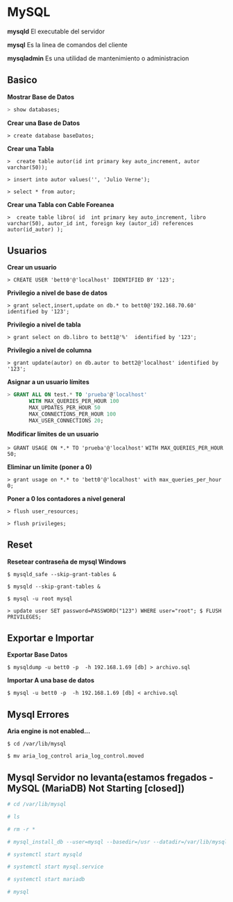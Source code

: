 # MySQL


__mysqld__ 	El executable del servidor

__mysql__	Es la linea de comandos del cliente

__mysqladmin__	Es una utilidad de mantenimiento o administracion



## Basico

__Mostrar Base de Datos__

```sql
> show databases;
```

__Crear una Base de Datos__

```> create database baseDatos;```

__Crear una Tabla__

```>  create table autor(id int primary key auto_increment, autor varchar(50));```

```> insert into autor values('', 'Julio Verne');```

```> select * from autor;```

__Crear una Tabla con Cable Foreanea__

```>  create table libro( id  int primary key auto_increment, libro varchar(50), autor_id int, foreign key (autor_id) references autor(id_autor) );```



## Usuarios

__Crear un usuario__

```> CREATE USER 'bett0'@'localhost' IDENTIFIED BY '123';```


__Privilegio a nivel de base de datos__

```> grant select,insert,update on db.* to bett0@'192.168.70.60' identified by '123';```

__Privilegio a nivel de tabla__

```> grant select on db.libro to bett1@'%'  identified by '123';```

__Privilegio a nivel de columna__

```> grant update(autor) on db.autor to bett2@'localhost' identified by '123';```



__Asignar a un usuario límites__

```sql
> GRANT ALL ON test.* TO 'prueba'@'localhost'
       WITH MAX_QUERIES_PER_HOUR 100
       MAX_UPDATES_PER_HOUR 50
       MAX_CONNECTIONS_PER_HOUR 100
       MAX_USER_CONNECTIONS 20;
```

__Modificar límites de un usuario__

```> GRANT USAGE ON *.* TO 'prueba'@'localhost'```
      ```WITH MAX_QUERIES_PER_HOUR 50;```


__Eliminar un límite (poner a 0)__

```> grant usage on *.* to 'bett0'@'localhost' with max_queries_per_hour 0;```

__Poner a 0 los contadores a nivel general__

```> flush user_resources;```

```> flush privileges;```



## Reset 

__Resetear contraseña de mysql Windows__

```$ mysqld_safe --skip-grant-tables &```

```$ mysqld --skip-grant-tables &```

```$ mysql -u root mysql```

```> update user SET password=PASSWORD("123") WHERE user="root"; $ FLUSH PRIVILEGES;```



## Exportar e Importar

__Exportar Base Datos__

```$ mysqldump -u bett0 -p  -h 192.168.1.69 [db] > archivo.sql ```

__Importar A una base de datos__

```$ mysql -u bett0 -p  -h 192.168.1.69 [db] < archivo.sql```



## Mysql Errores 

__Aria engine is not enabled...__ 

```$ cd /var/lib/mysql```

```$ mv aria_log_control aria_log_control.moved```


## Mysql Servidor no levanta(estamos fregados - MySQL (MariaDB) Not Starting [closed])

```bash
# cd /var/lib/mysql

# ls

# rm -r *

# mysql_install_db --user=mysql --basedir=/usr --datadir=/var/lib/mysql

# systemctl start mysqld

# systemctl start mysql.service

# systemctl start mariadb

# mysql
```
